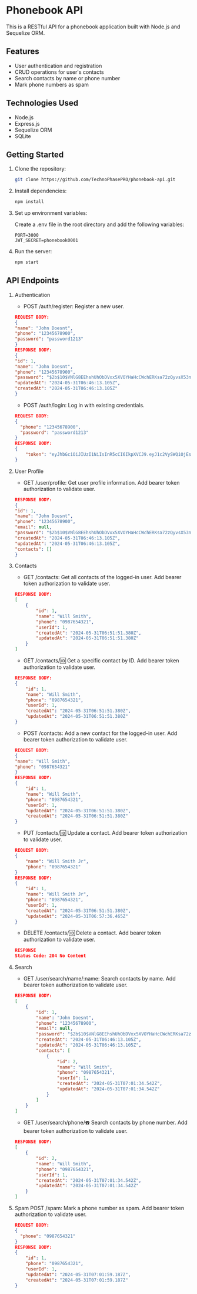 # Phonebook API

This is a RESTful API for a phonebook application built with Node.js and Sequelize ORM.

## Features

- User authentication and registration
- CRUD operations for user's contacts
- Search contacts by name or phone number
- Mark phone numbers as spam

## Technologies Used

- Node.js
- Express.js
- Sequelize ORM
- SQLite

## Getting Started

1. Clone the repository:

   ```bash
   git clone https://github.com/TechnoPhasePRO/phonebook-api.git
   ```
2. Install dependencies:

    ```bash
    npm install
    ```
3. Set up environment variables:

    Create a .env file in the root directory and add the following variables:
    ```text
    PORT=3000
    JWT_SECRET=phonebook0001
    ```
4. Run the server:
    ```bash
    npm start
    ```

## API Endpoints

1. Authentication
    - POST /auth/register: Register a new user.
    ```json
    REQUEST BODY:
    {
    "name": "John Doesnt",
    "phone": "12345678900",
    "password": "password1213"
    }
    RESPONSE BODY:
    {
    "id": 1,
    "name": "John Doesnt",
    "phone": "12345678900",
    "password": "$2b$10$VNlG8EEhshUhObDVxx5XVOYHaHcCWchERKsa72zQyvsX53nNTT/ZK",
    "updatedAt": "2024-05-31T06:46:13.105Z",
    "createdAt": "2024-05-31T06:46:13.105Z"
    }
    ```
    - POST /auth/login: Log in with existing credentials.
    ```json
    REQUEST BODY:
    {
      "phone": "12345678900",
      "password": "password1213"
    }
    RESPONSE BODY:
    {
        "token": "eyJhbGciOiJIUzI1NiIsInR5cCI6IkpXVCJ9.eyJ1c2VySWQiOjEsImlhdCI6MTcxNzEzODAxOCwiZXhwIjoxNzE3MTQxNjE4fQ.be4HjulYrviEETE_NDo4QCJV3i33QXXeZYX0u-mMa6U"
    }
    ```

2. User Profile
    - GET /user/profile: Get user profile information. Add bearer token authorization to validate user.
    ```json
    RESPONSE BODY:
    {
    "id": 1,
    "name": "John Doesnt",
    "phone": "12345678900",
    "email": null,
    "password": "$2b$10$VNlG8EEhshUhObDVxx5XVOYHaHcCWchERKsa72zQyvsX53nNTT/ZK",
    "createdAt": "2024-05-31T06:46:13.105Z",
    "updatedAt": "2024-05-31T06:46:13.105Z",
    "contacts": []
    }
    ```

3. Contacts
    - GET /contacts: Get all contacts of the logged-in user. Add bearer token authorization to validate user.
    ```json
    RESPONSE BODY:
    [
        {
            "id": 1,
            "name": "Will Smith",
            "phone": "0987654321",
            "userId": 1,
            "createdAt": "2024-05-31T06:51:51.380Z",
            "updatedAt": "2024-05-31T06:51:51.380Z"
        }
    ]
    ```
    - GET /contacts/:id: Get a specific contact by ID. Add bearer token authorization to validate user.
    ```json
    RESPONSE BODY:
    {
        "id": 1,
        "name": "Will Smith",
        "phone": "0987654321",
        "userId": 1,
        "createdAt": "2024-05-31T06:51:51.380Z",
        "updatedAt": "2024-05-31T06:51:51.380Z"
    }
    ```
    - POST /contacts: Add a new contact for the logged-in user. Add bearer token authorization to validate user.
    ```json
    REQUEST BODY:
    {
    "name": "Will Smith",
    "phone": "0987654321"
    }
    RESPONSE BODY:
    {
        "id": 1,
        "name": "Will Smith",
        "phone": "0987654321",
        "userId": 1,
        "updatedAt": "2024-05-31T06:51:51.380Z",
        "createdAt": "2024-05-31T06:51:51.380Z"
    }
    ```
    - PUT /contacts/:id: Update a contact. Add bearer token authorization to validate user.
    ```json
    REQUEST BODY:
    {
        "name": "Will Smith Jr",
        "phone": "0987654321"
    }
    RESPONSE BODY:
    {
        "id": 1,
        "name": "Will Smith Jr",
        "phone": "0987654321",
        "userId": 1,
        "createdAt": "2024-05-31T06:51:51.380Z",
        "updatedAt": "2024-05-31T06:57:36.465Z"
    }
    ```
    - DELETE /contacts/:id: Delete a contact. Add bearer token authorization to validate user.
    ```json
    RESPONSE
    Status Code: 204 No Content
    ```

4. Search
    - GET /user/search/name/:name: Search contacts by name. Add bearer token authorization to validate user.
    ```json
    RESPONSE BODY:
    [
        {
            "id": 1,
            "name": "John Doesnt",
            "phone": "12345678900",
            "email": null,
            "password": "$2b$10$VNlG8EEhshUhObDVxx5XVOYHaHcCWchERKsa72zQyvsX53nNTT/ZK",
            "createdAt": "2024-05-31T06:46:13.105Z",
            "updatedAt": "2024-05-31T06:46:13.105Z",
            "contacts": [
                {
                    "id": 2,
                    "name": "Will Smith",
                    "phone": "0987654321",
                    "userId": 1,
                    "createdAt": "2024-05-31T07:01:34.542Z",
                    "updatedAt": "2024-05-31T07:01:34.542Z"
                }
            ]
        }
    ]
    ```
    - GET /user/search/phone/:phone: Search contacts by phone number. Add bearer token authorization to validate user.
    ```json
    RESPONSE BODY:
    [
        {
            "id": 2,
            "name": "Will Smith",
            "phone": "0987654321",
            "userId": 1,
            "createdAt": "2024-05-31T07:01:34.542Z",
            "updatedAt": "2024-05-31T07:01:34.542Z"
        }
    ]
    ```

5. Spam
    POST /spam: Mark a phone number as spam. Add bearer token authorization to validate user.
    ```json
    REQUEST BODY:
    {
      "phone": "0987654321"
    }
    RESPONSE BODY:
    {
        "id": 1,
        "phone": "0987654321",
        "userId": 1,
        "updatedAt": "2024-05-31T07:01:59.187Z",
        "createdAt": "2024-05-31T07:01:59.187Z"
    }
    ```
